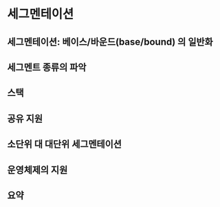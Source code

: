 # 세그멘테이션

## 세그멘테이션: 베이스/바운드(base/bound) 의 일반화

## 세그멘트 종류의 파악

## 스택

## 공유 지원

## 소단위 대 대단위 세그멘테이션

## 운영체제의 지원

## 요약
